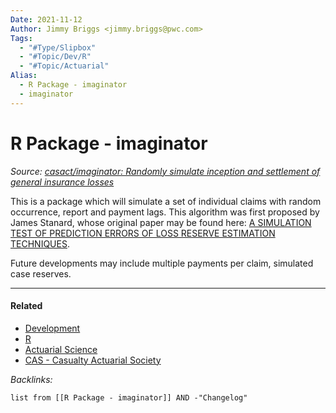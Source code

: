 ```yaml
---
Date: 2021-11-12
Author: Jimmy Briggs <jimmy.briggs@pwc.com>
Tags:
  - "#Type/Slipbox"
  - "#Topic/Dev/R"
  - "#Topic/Actuarial"
Alias:
  - R Package - imaginator
  - imaginator
---
```


# R Package - imaginator

*Source: [casact/imaginator: Randomly simulate inception and settlement of general insurance losses](https://github.com/casact/imaginator)*

This is a package which will simulate a set of individual claims with random occurrence, report and payment lags. This algorithm was first proposed by James Stanard, whose original paper may be found here: [A SIMULATION TEST OF PREDICTION ERRORS OF LOSS RESERVE ESTIMATION TECHNIQUES](https://www.casact.org/pubs/proceed/proceed85/85124.pdf).

Future developments may include multiple payments per claim, simulated case reserves.

---

#### Related

* [Development](../MOCs/Development.md)
* [R](../MOCs/R.md)
* [Actuarial Science](../MOCs/Actuarial%20Science.md)
* [CAS - Casualty Actuarial Society](CAS%20-%20Casualty%20Actuarial%20Society.md)

*Backlinks:*

````dataview
list from [[R Package - imaginator]] AND -"Changelog"
````
